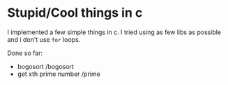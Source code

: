 # Stupid/Cool things in c

I implemented a few simple things in c.
I tried using as few libs as possible and i don't use ``for`` loops.

Done so far:

  - bogosort /bogosort
  - get xth prime number /prime